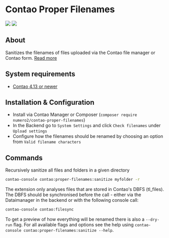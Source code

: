Contao Proper Filenames
=======================

[![](https://img.shields.io/packagist/v/numero2/contao-proper-filenames.svg?style=flat-square)](https://packagist.org/packages/numero2/contao-proper-filenames) [![](https://img.shields.io/badge/License-LGPL%20v3-blue.svg?style=flat-square)](http://www.gnu.org/licenses/lgpl-3.0)

About
--
Sanitizes the filenames of files uploaded via the Contao file manager or Contao form. [Read more](https://www.numero2.de/contao/erweiterungen/proper-filenames.html)

System requirements
--

* [Contao 4.13 or newer](https://github.com/contao/contao)


Installation & Configuration
--

* Install via Contao Manager or Composer (`composer require numero2/contao-proper-filenames`)
* In the Backend go to `System Settings` and click `Check filenames` under `Upload settings`
* Configure how the filenames should be renamed by choosing an option from `Valid filename characters`


Commands
---

Recursively sanitize all files and folders in a given directory

```sh
contao-console contao:proper-filenames:sanitize myfolder -r
```

The extension only analyses files that are stored in Contao's DBFS (tl_files). The DBFS should be synchronised
before the call - either via the Dataimanager in the backend or with the following console call:

```sh
contao-console contao:filesync
```

To get a preview of how everything will be renamed there is also a `--dry-run` flag.
For all available flags and options see the help using `contao-console contao:proper-filenames:sanitize --help`.